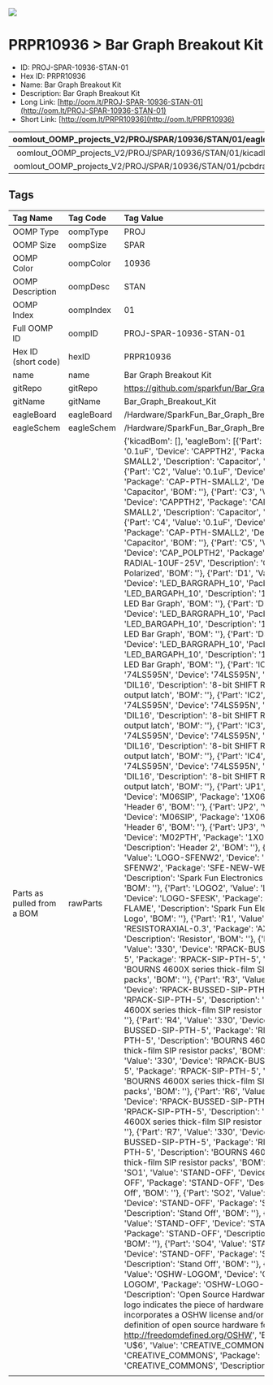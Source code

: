


  
![][im]
# PRPR10936 > Bar Graph Breakout Kit

- ID: PROJ-SPAR-10936-STAN-01
- Hex ID: PRPR10936
- Name: Bar Graph Breakout Kit
- Description: Bar Graph Breakout Kit
- Long Link: [http://oom.lt/PROJ-SPAR-10936-STAN-01](http://oom.lt/PROJ-SPAR-10936-STAN-01)
- Short Link: [http://oom.lt/PRPR10936](http://oom.lt/PRPR10936)
  

|oomlout_OOMP_projects_V2/PROJ/SPAR/10936/STAN/01/eagleImage.png|oomlout_OOMP_projects_V2/PROJ/SPAR/10936/STAN/01/eagleSchemImage.png|oomlout_OOMP_projects_V2/PROJ/SPAR/10936/STAN/01/kicadPcb3dFront.png|oomlout_OOMP_projects_V2/PROJ/SPAR/10936/STAN/01/kicadPcb3dBack.png|
| :---: | :---: | :---: | :---: |
|oomlout_OOMP_projects_V2/PROJ/SPAR/10936/STAN/01/kicadPcb3d.png|oomlout_OOMP_projects_V2/PROJ/SPAR/10936/STAN/01/bomBack.png|oomlout_OOMP_projects_V2/PROJ/SPAR/10936/STAN/01/bomFront.png|oomlout_OOMP_projects_V2/PROJ/SPAR/10936/STAN/01/pcbdraw.svg|
|oomlout_OOMP_projects_V2/PROJ/SPAR/10936/STAN/01/pcbdrawBack.svg||||

## Tags
  

|Tag Name|Tag Code|Tag Value|
| :--- | :--- | :--- |
|OOMP Type|oompType|PROJ|
|OOMP Size|oompSize|SPAR|
|OOMP Color|oompColor|10936|
|OOMP Description|oompDesc|STAN|
|OOMP Index|oompIndex|01|
|Full OOMP ID|oompID|PROJ-SPAR-10936-STAN-01|
|Hex ID (short code)|hexID|PRPR10936|
|name|name|Bar Graph Breakout Kit|
|gitRepo|gitRepo|https://github.com/sparkfun/Bar_Graph_Breakout_Kit|
|gitName|gitName|Bar_Graph_Breakout_Kit|
|eagleBoard|eagleBoard|/Hardware/SparkFun_Bar_Graph_Breakout.brd|
|eagleSchem|eagleSchem|/Hardware/SparkFun_Bar_Graph_Breakout.sch|
|Parts as pulled from a BOM|rawParts|{'kicadBom': [], 'eagleBom': [{'Part': 'C1', 'Value': '0.1uF', 'Device': 'CAPPTH2', 'Package': 'CAP-PTH-SMALL2', 'Description': 'Capacitor', 'BOM': ''}, {'Part': 'C2', 'Value': '0.1uF', 'Device': 'CAPPTH2', 'Package': 'CAP-PTH-SMALL2', 'Description': 'Capacitor', 'BOM': ''}, {'Part': 'C3', 'Value': '0.1uF', 'Device': 'CAPPTH2', 'Package': 'CAP-PTH-SMALL2', 'Description': 'Capacitor', 'BOM': ''}, {'Part': 'C4', 'Value': '0.1uF', 'Device': 'CAPPTH2', 'Package': 'CAP-PTH-SMALL2', 'Description': 'Capacitor', 'BOM': ''}, {'Part': 'C5', 'Value': '10uF', 'Device': 'CAP_POLPTH2', 'Package': 'CPOL-RADIAL-10UF-25V', 'Description': 'Capacitor Polarized', 'BOM': ''}, {'Part': 'D1', 'Value': '', 'Device': 'LED_BARGRAPH_10', 'Package': 'LED_BARGAPH_10', 'Description': '10-Segment LED Bar Graph', 'BOM': ''}, {'Part': 'D2', 'Value': '', 'Device': 'LED_BARGRAPH_10', 'Package': 'LED_BARGAPH_10', 'Description': '10-Segment LED Bar Graph', 'BOM': ''}, {'Part': 'D3', 'Value': '', 'Device': 'LED_BARGRAPH_10', 'Package': 'LED_BARGAPH_10', 'Description': '10-Segment LED Bar Graph', 'BOM': ''}, {'Part': 'IC1', 'Value': '74LS595N', 'Device': '74LS595N', 'Package': 'DIL16', 'Description': '8-bit SHIFT REGISTER, output latch', 'BOM': ''}, {'Part': 'IC2', 'Value': '74LS595N', 'Device': '74LS595N', 'Package': 'DIL16', 'Description': '8-bit SHIFT REGISTER, output latch', 'BOM': ''}, {'Part': 'IC3', 'Value': '74LS595N', 'Device': '74LS595N', 'Package': 'DIL16', 'Description': '8-bit SHIFT REGISTER, output latch', 'BOM': ''}, {'Part': 'IC4', 'Value': '74LS595N', 'Device': '74LS595N', 'Package': 'DIL16', 'Description': '8-bit SHIFT REGISTER, output latch', 'BOM': ''}, {'Part': 'JP1', 'Value': 'IN', 'Device': 'M06SIP', 'Package': '1X06', 'Description': 'Header 6', 'BOM': ''}, {'Part': 'JP2', 'Value': 'OUT', 'Device': 'M06SIP', 'Package': '1X06', 'Description': 'Header 6', 'BOM': ''}, {'Part': 'JP3', 'Value': '', 'Device': 'M02PTH', 'Package': '1X02', 'Description': 'Header 2', 'BOM': ''}, {'Part': 'LOGO1', 'Value': 'LOGO-SFENW2', 'Device': 'LOGO-SFENW2', 'Package': 'SFE-NEW-WEB', 'Description': 'Spark Fun Electronics PCB Logo', 'BOM': ''}, {'Part': 'LOGO2', 'Value': 'LOGO-SFESK', 'Device': 'LOGO-SFESK', 'Package': 'SFE-LOGO-FLAME', 'Description': 'Spark Fun Electronics PCB Logo', 'BOM': ''}, {'Part': 'R1', 'Value': '1K', 'Device': 'RESISTORAXIAL-0.3', 'Package': 'AXIAL-0.3', 'Description': 'Resistor', 'BOM': ''}, {'Part': 'R2', 'Value': '330', 'Device': 'RPACK-BUSSED-SIP-PTH-5', 'Package': 'RPACK-SIP-PTH-5', 'Description': 'BOURNS 4600X series thick-film SIP resistor packs', 'BOM': ''}, {'Part': 'R3', 'Value': '330', 'Device': 'RPACK-BUSSED-SIP-PTH-5', 'Package': 'RPACK-SIP-PTH-5', 'Description': 'BOURNS 4600X series thick-film SIP resistor packs', 'BOM': ''}, {'Part': 'R4', 'Value': '330', 'Device': 'RPACK-BUSSED-SIP-PTH-5', 'Package': 'RPACK-SIP-PTH-5', 'Description': 'BOURNS 4600X series thick-film SIP resistor packs', 'BOM': ''}, {'Part': 'R5', 'Value': '330', 'Device': 'RPACK-BUSSED-SIP-PTH-5', 'Package': 'RPACK-SIP-PTH-5', 'Description': 'BOURNS 4600X series thick-film SIP resistor packs', 'BOM': ''}, {'Part': 'R6', 'Value': '330', 'Device': 'RPACK-BUSSED-SIP-PTH-5', 'Package': 'RPACK-SIP-PTH-5', 'Description': 'BOURNS 4600X series thick-film SIP resistor packs', 'BOM': ''}, {'Part': 'R7', 'Value': '330', 'Device': 'RPACK-BUSSED-SIP-PTH-5', 'Package': 'RPACK-SIP-PTH-5', 'Description': 'BOURNS 4600X series thick-film SIP resistor packs', 'BOM': ''}, {'Part': 'SO1', 'Value': 'STAND-OFF', 'Device': 'STAND-OFF', 'Package': 'STAND-OFF', 'Description': 'Stand Off', 'BOM': ''}, {'Part': 'SO2', 'Value': 'STAND-OFF', 'Device': 'STAND-OFF', 'Package': 'STAND-OFF', 'Description': 'Stand Off', 'BOM': ''}, {'Part': 'SO3', 'Value': 'STAND-OFF', 'Device': 'STAND-OFF', 'Package': 'STAND-OFF', 'Description': 'Stand Off', 'BOM': ''}, {'Part': 'SO4', 'Value': 'STAND-OFF', 'Device': 'STAND-OFF', 'Package': 'STAND-OFF', 'Description': 'Stand Off', 'BOM': ''}, {'Part': 'U$5', 'Value': 'OSHW-LOGOM', 'Device': 'OSHW-LOGOM', 'Package': 'OSHW-LOGO-M', 'Description': 'Open Source Hardware Logo This logo indicates the piece of hardware it is found on incorporates a OSHW license and/or adheres to the definition of open source hardware found here: http://freedomdefined.org/OSHW', 'BOM': ''}, {'Part': 'U$6', 'Value': 'CREATIVE_COMMONS', 'Device': 'CREATIVE_COMMONS', 'Package': 'CREATIVE_COMMONS', 'Description': '', 'BOM': ''}]}|
||||



[im]: PROJ/SPAR/10936/STAN/01/kicadPcb3d_450.png
